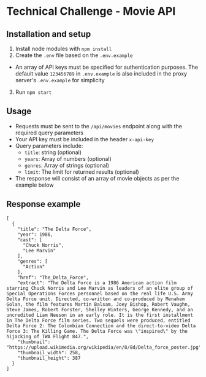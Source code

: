 # Technical Challenge - Movie API

## Installation and setup

1. Install node modules with `npm install`
2. Create the `.env` file based on the `.env.example`
  - An array of API keys must be specified for authentication purposes. The default value `123456789` in `.env.example` is also included in the proxy server's `.env.example` for simplicity
3. Run `npm start`

## Usage

- Requests must be sent to the `/api/movies` endpoint along with the required query parameters
- Your API key must be included in the header `x-api-key`
- Query parameters include:
  - `title`: string (optional)
  - `years`: Array of numbers (optional)
  - `genres`: Array of strings (optional)
  - `limit`: The limit for returned results (optional)
- The response will consist of an array of movie objects as per the example below

## Response example

```
[
  {
    "title": "The Delta Force",
    "year": 1986,
    "cast": [
      "Chuck Norris",
      "Lee Marvin"
    ],
    "genres": [
      "Action"
    ],
    "href": "The_Delta_Force",
    "extract": "The Delta Force is a 1986 American action film starring Chuck Norris and Lee Marvin as leaders of an elite group of Special Operations Forces personnel based on the real life U.S. Army Delta Force unit. Directed, co-written and co-produced by Menahem Golan, the film features Martin Balsam, Joey Bishop, Robert Vaughn, Steve James, Robert Forster, Shelley Winters, George Kennedy, and an uncredited Liam Neeson in an early role. It is the first installment in The Delta Force film series. Two sequels were produced, entitled Delta Force 2: The Colombian Connection and the direct-to-video Delta Force 3: The Killing Game. The Delta Force was \"inspired\" by the hijacking of TWA Flight 847.",
    "thumbnail": "https://upload.wikimedia.org/wikipedia/en/8/8d/Delta_force_poster.jpg",
    "thumbnail_width": 258,
    "thumbnail_height": 387
  }
]
  ```



